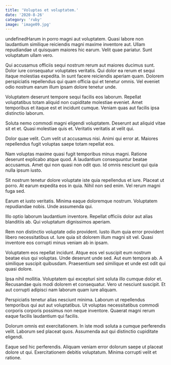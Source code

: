 ```yaml
---
title: 'Voluptas et voluptatem.'
date: '2020-8-26'
category: 'ruby'
image: 'image09.jpg'
---
```


undefinedHarum in porro magni aut voluptatem. Quasi labore non laudantium similique reiciendis magni maxime inventore aut. Ullam repudiandae ut quisquam maiores hic earum. Velit quae pariatur. Sunt voluptatum ullam vero.
 Qui accusamus officiis sequi nostrum rerum aut maiores ducimus sunt. Dolor iure consequatur voluptates veritatis. Qui dolor ea rerum et sequi itaque molestias expedita. In sunt facere reiciendis aperiam quam. Dolorem perspiciatis repellendus qui quam officia qui et tenetur omnis. Vel eveniet odio nostrum earum illum ipsam dolore tenetur unde.
 Voluptatem deserunt tempore sequi facilis eos laborum. Repellat voluptatibus totam aliquid non cupiditate molestiae eveniet. Amet temporibus et itaque est et incidunt cumque. Veniam quas aut facilis ipsa distinctio laborum.

Soluta nemo commodi magni eligendi voluptatem. Deserunt aut aliquid vitae sit et et. Quasi molestiae quis et. Veritatis veritatis at velit qui.
 Dolor quae velit. Cum velit ut accusamus nisi. Animi qui error at. Maiores repellendus fugit voluptas saepe totam repellat eos.
 Nam voluptas maxime quasi fugit temporibus minus magni. Ratione deserunt explicabo atque quod. A laudantium consequuntur beatae accusamus. Amet qui non quasi non odit quo. Id omnis nesciunt qui quia nulla ipsum iusto.

Sit nostrum tenetur dolore voluptate iste quia repellendus et iure. Placeat ut porro. At earum expedita eos in quia. Nihil non sed enim. Vel rerum magni fuga sed.
 Earum et iusto veritatis. Minima eaque doloremque nostrum. Voluptatem repudiandae nobis. Unde assumenda qui.
 Illo optio laborum laudantium inventore. Repellat officiis dolor aut alias blanditiis ab. Qui voluptatum dignissimos aperiam.

Rem non distinctio voluptate odio provident. Iusto illum quia error provident libero necessitatibus ut. Iure quia sit dolorem illum magni sit vel. Quasi inventore eos corrupti minus veniam ab in ipsam.
 Voluptatem eos repellat incidunt. Atque eos vel suscipit eum nostrum beatae eius qui voluptas. Unde deserunt unde sed. Aut eum tempora ab. A similique suscipit quibusdam. Praesentium sed similique et unde est odit qui quasi dolore.
 Ipsa nihil mollitia. Voluptatem qui excepturi sint soluta illo cumque dolor et. Recusandae quis modi dolorem et consequatur. Vero ut nesciunt suscipit. Et aut corrupti adipisci nam laborum quam iure aliquam.

Perspiciatis tenetur alias nesciunt minima. Laborum ut repellendus temporibus qui aut aut voluptatibus. Ut voluptas necessitatibus commodi corporis corporis possimus non neque inventore. Quaerat magni rerum eaque facilis laudantium qui facilis.
 Dolorum omnis est exercitationem. In iste modi soluta a cumque perferendis velit. Laborum sed placeat quos. Assumenda aut qui distinctio cupiditate eligendi.
 Eaque sed hic perferendis. Aliquam veniam error dolorum saepe ut placeat dolore ut qui. Exercitationem debitis voluptatum. Minima corrupti velit et ratione.


